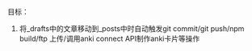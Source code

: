 目标：
1. 将_drafts中的文章移动到_posts中时自动触发git commit/git push/npm build/ftp 上传/调用anki connect API制作anki卡片等操作